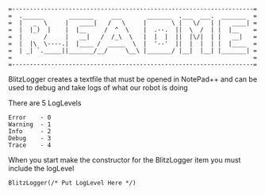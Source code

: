     =--------------------------------------------------------------------=
    =  .______       _______     ___       _______  .___  ___.  _______  =
    =  |   _  \     |   ____|   /   \     |       \ |   \/   | |   ____| =
    =  |  |_)  |    |  |__     /  ^  \    |  .--.  ||  \  /  | |  |__    =
    =  |      /     |   __|   /  /_\  \   |  |  |  ||  |\/|  | |   __|   =
    =  |  |\  \----.|  |____ /  _____  \  |  '--'  ||  |  |  | |  |____  =
    =  | _| `._____||_______/__/     \__\ |_______/ |__|  |__| |_______| =
    =      	                                                             =
    =--------------------------------------------------------------------=
BlitzLogger creates a textfile that must be opened in NotePad++ and 
can be used to debug and take logs of what our robot is doing

There are 5 LogLevels
    
    Error    - 0
    Warning  - 1
    Info     - 2
    Debug    - 3
    Trace    - 4

When you start make the constructor for the BlitzLogger item you must
include the logLevel

    BlitzLogger(/* Put LogLevel Here */)

	

